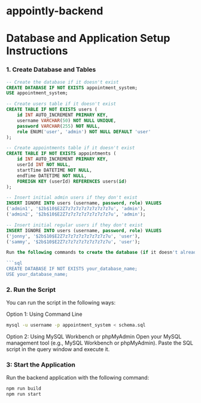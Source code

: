 # appointly-backend

# Database and Application Setup Instructions

### 1. **Create Database and Tables**

```sql
-- Create the database if it doesn't exist
CREATE DATABASE IF NOT EXISTS appointment_system;
USE appointment_system;

-- Create users table if it doesn't exist
CREATE TABLE IF NOT EXISTS users (
    id INT AUTO_INCREMENT PRIMARY KEY,
    username VARCHAR(50) NOT NULL UNIQUE,
    password VARCHAR(255) NOT NULL,
    role ENUM('user', 'admin') NOT NULL DEFAULT 'user'
);

-- Create appointments table if it doesn't exist
CREATE TABLE IF NOT EXISTS appointments (
    id INT AUTO_INCREMENT PRIMARY KEY,
    userId INT NOT NULL,
    startTime DATETIME NOT NULL,
    endTime DATETIME NOT NULL,
    FOREIGN KEY (userId) REFERENCES users(id)
);

-- Insert initial admin users if they don't exist
INSERT IGNORE INTO users (username, password, role) VALUES
('admin1', '$2b$10$E2Z7z7z7z7z7z7z7z7z7u', 'admin'),
('admin2', '$2b$10$E2Z7z7z7z7z7z7z7z7z7u', 'admin');

-- Insert initial regular users if they don't exist
INSERT IGNORE INTO users (username, password, role) VALUES
('jonny', '$2b$10$E2Z7z7z7z7z7z7z7z7z7u', 'user'),
('sammy', '$2b$10$E2Z7z7z7z7z7z7z7z7z7u', 'user');

Run the following commands to create the database (if it doesn't already exist) and use it:

```sql
CREATE DATABASE IF NOT EXISTS your_database_name;
USE your_database_name;
```

### 2. **Run the Script**
You can run the script in the following ways:

Option 1: Using Command Line
```bash
mysql -u username -p appointment_system < schema.sql
```
Option 2: Using MySQL Workbench or phpMyAdmin
Open your MySQL management tool (e.g., MySQL Workbench or phpMyAdmin).
Paste the SQL script in the query window and execute it.

### 3: Start the Application
Run the backend application with the following command:

```bash
npm run build
npm run start
```
